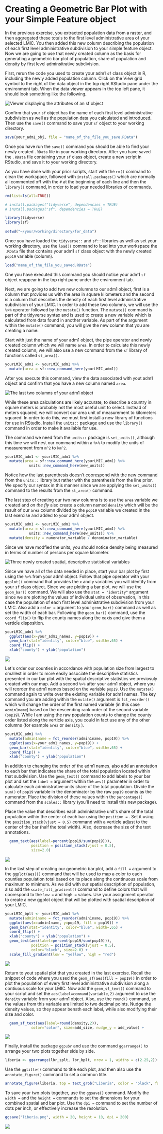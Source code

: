 # Creating a Geometric Bar Plot with your Simple Feature object

In the previous exercise, you extracted population data from a raster, and then aggregated these totals to the first level administrative area of your selected LMIC.  You then added this new column describing the population of each first level administrative subdivision to your simple feature object.  Now we are going to use that newly created column as the basis for generating a geometric bar plot of population, share of population and density by first level adminsitrative subdivision.

First, rerun the code you used to create your adm1 `sf` class object in R, including the newly added population column.  Click on the View grid symbol to the right of the data object in the top right RStudio pane under the environment tab.  When the data viewer appears in the top left pane, it should look something like the following.

![Viewer displaying the attributes of an sf object](../.gitbook/assets/screen-shot-2019-09-22-at-9.19.22-pm.png)

Confirm that your `sf` object has the name of each first level administrative subdivision as well as the population data you calculated and introduced.  Then use the `save()` command to save your `sf` object to your working directory.

```r
save(your_adm1_obj, file = "name_of_the_file_you_save.RData")
```

Once you have run the `save()` command you should be able to find your newly created `.RData` file in your working directory.  After you have saved the `.RData` file containing your  `sf` class object, create a new script in RStudio, and save it to your working directory.

As you have done with your prior scripts, start with the `rm()` command to clean the workspace, followed with `install.packages()` which are normally all commented off with the `#` at the beginning of each line and then the `library()` command, in order to load your needed libraries of commands.

```r
rm(list=ls(all=TRUE))

# install.packages("tidyverse", dependencies = TRUE)
# install.packages("sf", dependencies = TRUE)

library(tidyverse)
library(sf)
 
setwd("~/your/working/directory/for_data")
```

Once you have loaded the `tidyverse::` and `sf::` libraries as well as set your working directory, use the `load()` command to load into your workspace the `.RData` file that contains your adm1 `sf` class object with the newly created `pop19` variable \(column\).

```r
load("name_of_the_file_you_saved.RData")
```

One you have executed this command you should notice your adm1 `sf` object reappear in the top right pane under the environment tab.

Next, we are going to add two new columns to our adm1 object, first is a column that provides us with the area in square kilometers and the second is a column that describes the density of each first level administrative subdivision of your LMIC.  In order to add these two columns, we will use the `%>%` operator followed by the `mutate()` function.  The `mutate()` command is part of the tidyverse syntax and is used to create a new variable which is calculated from data found in another variable.  As part of the argument within the `mutate()` command, you will give the new column that you are creating a name.

Start with just the name of your adm1 object, the pipe operator and newly created column which we will name `area`.  In order to calculate this newly created column, we will also use a new command from the `sf` library of functions called `st_area()`.  

```r
yourLMIC_adm1 <- yourLMIC_adm1 %>%
  mutate(area = sf::new_command_here(yourLMIC_adm1))
```

After you execute this command, view the data associated with yout adm1 object and confirm that you have a new column named `area`. 

![The last two columns of your adm1 object](../.gitbook/assets/screen-shot-2019-09-22-at-10.15.28-pm.png)

While these area calculations are likely accurate, to describe a country in square meters is probably not the most useful unit to select.  Instead of meters squared, we will convert our area unit of measurement to kilometers squared.  In order to do this, we must first install a new library of functions for use in RStudio.  Install the `units::` package and use the `library()` command in order to make it available for use.

The command we need from the `units::` package is `set_units()`, although this time we will nest our command within a `%>%` to modify the units of measurement from `m^2` to `km^2`.

```r
yourLMIC_adm1 <- yourLMIC_adm1 %>%
  mutate(area = sf::new_command_here(yourLMIC_adm1) %>% 
           units::new_command_here(new_units))
```

Notice how the last parenthesis doesn't coorespond with the new command from the `units::` library but rather with the parenthesis from the line prior.  We specify our syntax in this manner since we are applying the `set_units()` command to the results from the `st_area()` command.

The last step of creating our two new columns is to use the `area` variable we created and _on the fly_ also create a column named `density` which will be the result of our `area` column divided by the `pop19` variable we created in the last exercise and added to your adm1 object.

```r
yourLMIC_adm1 <- yourLMIC_adm1 %>%
  mutate(area = sf::new_command_here(yourLMIC_adm1) %>% 
           units::new_command_here(new_units)) %>%
  mutate(density = numerator_variable / denominator_variable)
```

Since we have modfied the units, you should notice density being measured in terms of number of persons per square kilometer.

![Three newly created spatial, descriptive statistical variables](../.gitbook/assets/screen-shot-2019-09-22-at-10.39.17-pm.png)

Since we have all of the data needed in place, start your bar plot by first using the `%>%` from your adm1 object.  Follow that pipe operator with your `ggplot()` command that provides the  `x` and `y` variables you will identify from your `sf` class object.  Since we are plotting a bar plot, we will use the `geom_bar()` command.  We will also use the `stat = "identity"` argument since we are plotting the values of individual units of observation, in this case the population of each first level administrative subdivision from your LMIC.  Also add a `color =`  argument to your `geom_bar()` command as well as set the width of each bar.  Following the `geom_bar()` command, use the `coord_flip()` to flip the county names along the xaxis and give them a verticle disposition.

```r
yourLMIC_adm1 %>%
  ggplot(aes(x=your_adm1_names, y=pop19)) +
  geom_bar(stat="identity", color="blue", width=.65) +
  coord_flip() +
  xlab("county") + ylab("population")
```

![](../.gitbook/assets/rplot03%20%281%29.png)

Let's order our counties in accordance with population size from largest to smallest in order to more easily associate the descriptive statistics presented in our bar plot with the spatial descriptive statistics we previosuly created with our map.  Add a second `%>%` after your adm1 object, where you will reorder the adm1 names based on the variable `pop19`.  Use the `mutate()` command again to write over the existing variable for adm1 names.  The key command you are adding within the `mutate()` argument is `fct_reorder()` which will change the order of the first named variable \(in this case `admin1name`\) based on the descending rank order of the second variable \(`pop19`\).  While I am using the raw population counts to change the county order listed along the verticle axis, you could in fact use any of the other columns \(for example `area` or `density` \).

```r
yourLMIC_adm1 %>%
  mutate(admin1name = fct_reorder(admin1name, pop19)) %>%
  ggplot(aes(x=your_adm1_names, y=pop19)) +
  geom_bar(stat="identity", color="blue", width=.65) +
  coord_flip() +
  xlab("county") + ylab("population")
```

In addition to changing the order of the adm1 names, also add an annotation to each bar that indicates the share of the total population located within that subdivision.  Use the `geom_text()` command to add labels to your bar plot and set the `label =`  argument within the `aes()` parameter in order to calculate each administrative units share of the total population.  Divide the `sum()` of `pop19` variable in the denominator by the raw `pop19`  counts as the numerator.  Place the division of these values within the `percentage()` command from the `scales::` library \(you'll need to install this new package\).

Place the value that describes each administrative unit's share of the total population within the center of each bar using the `position =` .  Set it using the `position_stack(vjust = 0.5)` command with a verticle adjust to the center of the bar \(half the total width\).  Also, decrease the size of the text annotations.

```r
  geom_text(aes(label=percent(pop19/sum(pop19))),
            position = position_stack(vjust = 0.5),
            size=2.0)
```

![](../.gitbook/assets/rplot01%20%282%29.png)

In the last step of creating our geometric bar plot, add a `fill =`  argument to the `ggplot(aes())` command that will be used to map a color to each counties population total based on its place along the continuous scale from maximum to minimum.  As we did with our spatial description of population, also add the `scale_fill_gradient()` command to define colors that will coorespond to the `low =` and `high =`  values.  Use your assignment operator to create a new ggplot object that will be plotted with spatial description of your LMIC.

```r
yourLMIC_bplt <- yourLMIC_adm1 %>%
  mutate(admin1name = fct_reorder(admin1name, pop19)) %>%
  ggplot(aes(x=admin1name, y=pop19, fill = pop19)) +
  geom_bar(stat="identity", color="blue", width=.65) +
  coord_flip() +
  xlab("county") + ylab("population") +
  geom_text(aes(label=percent(pop19/sum(pop19))), 
            position = position_stack(vjust = 0.5),
            color="black", size=2.0) +
  scale_fill_gradient(low = "yellow", high = "red")
```

![](../.gitbook/assets/rplot02%20%281%29.png)

Return to yout spatial plot that you created in the last exercise.  Recall the snippet of code where you used the `geom_sf(aes(fill = pop19))` in order to plot the population of every first level administrative subdivision along a contiuous scale for your LMIC.  Now add the `geom_sf_text()` command to your script and set the `aes(label=command(variable,2)` argument to use the `density` variable from your adm1 object.  Also, use the `round()` command, so the values from this variable are limited to two decimal points.  Nudge the density values, so they appear benath each label, while also modifying their size and color.

```r
  geom_sf_text(aes(label=round(density,2)),
            color="color", size=add_size, nudge_y = add_value) +
```

![](../.gitbook/assets/rplot05.png)

Finally, install the package `ggpubr` and use the command `ggarrange()` to arrange your two plots together side by side.

```r
liberia <- ggarrange(lbr_splt, lbr_bplt, nrow = 1, widths = c(2.25,2))
```

Use the `ggtitle()` command to title each plot, and then also use the `annotate_figure()` command to set a common title. 

```r
annotate_figure(liberia, top = text_grob("Liberia", color = "black", face = "bold", size = 26))
```

To save your two plots together, use the `ggsave()` command.  Modify the `width =` and the `height =` commands to set the dimensions for your combined spatial and bar plot.  Use the `dpi =`  command to set the number of dots per inch, or effectively increase the resolution.

```r
ggsave("liberia.png", width = 20, height = 10, dpi = 200)
```

![](../.gitbook/assets/liberia%20%284%29.png)


